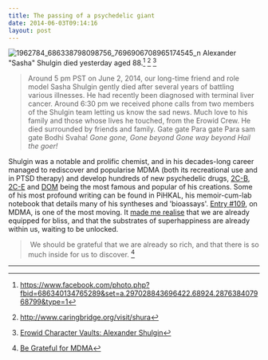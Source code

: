 ```yaml
---
title: The passing of a psychedelic giant
date: 2014-06-03T09:14:16
layout: post
---
```


![1962784_686338798098756_7696906708965174545_n](http://henryaj.files.wordpress.com/2014/06/1962784_686338798098756_7696906708965174545_n.jpg?w=232) Alexander "Sasha" Shulgin died yesterday aged 88.[^fb] [^caringbridge] [^erowid]

[^fb]: https://www.facebook.com/photo.php?fbid=686340134765289&set=a.297028843696422.68924.287638407968799&type=1
[^caringbridge]: http://www.caringbridge.org/visit/shura
[^erowid]: [Erowid Character Vaults: Alexander Shulgin](https://www.erowid.org/culture/characters/shulgin_alexander/)



> Around 5 pm PST on June 2, 2014, our long-time friend and role model Sasha Shulgin gently died after several years of battling various illnesses. He had recently been diagnosed with terminal liver cancer. Around 6:30 pm we received phone calls from two members of the Shulgin team letting us know the sad news. Much love to his family and those whose lives he touched, from the Erowid Crew. He died surrounded by friends and family. Gate gate Para gate Para sam gate Bodhi Svaha! _Gone gone,_ _Gone beyond_ _Gone way beyond_ _Hail the goer!_

Shulgin was a notable and prolific chemist, and in his decades-long career managed to rediscover and popularise MDMA (both its recreational use and in PTSD therapy) and develop hundreds of new psychedelic drugs, [2C-B](http://en.wikipedia.org/wiki/2C-B), [2C-E](http://en.wikipedia.org/wiki/2C-E) and [DOM](https://en.wikipedia.org/wiki/2,5-Dimethoxy-4-methylamphetamine) being the most famous and popular of his creations. Some of his most profound writing can be found in PiHKAL, his memoir-cum-lab notebook that details many of his syntheses and 'bioassays'. [Entry #109](https://www.erowid.org/library/books_online/pihkal/pihkal109.shtml), on MDMA, is one of the most moving. It [made me realise](http://henrystanley.com/2011/12/07/be-grateful-for-mdma/) that we are already equipped for bliss, and that the substrates of superhappiness are already within us, waiting to be unlocked.

>  We should be grateful that we are already so rich, and that there is so much inside for us to discover. [^hs-blog]

[^hs-blog]: [Be Grateful for MDMA](http://henrystanley.com/be-grateful-for-mdma/)

***
